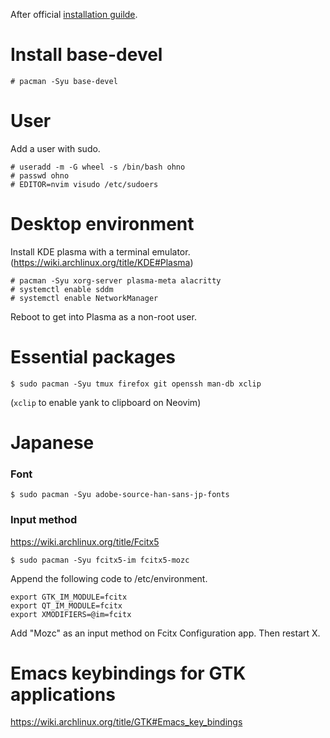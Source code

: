 After official [installation guilde](https://wiki.archlinux.org/title/installation_guide).

# Install base-devel

```
# pacman -Syu base-devel
```

# User

Add a user with sudo.

```
# useradd -m -G wheel -s /bin/bash ohno
# passwd ohno
# EDITOR=nvim visudo /etc/sudoers
```

# Desktop environment

Install KDE plasma with a terminal emulator. (https://wiki.archlinux.org/title/KDE#Plasma)

```
# pacman -Syu xorg-server plasma-meta alacritty
# systemctl enable sddm
# systemctl enable NetworkManager
```

Reboot to get into Plasma as a non-root user.

# Essential packages

```
$ sudo pacman -Syu tmux firefox git openssh man-db xclip
```

(`xclip` to enable yank to clipboard on Neovim)

# Japanese

### Font

```
$ sudo pacman -Syu adobe-source-han-sans-jp-fonts
```

### Input method

https://wiki.archlinux.org/title/Fcitx5

```
$ sudo pacman -Syu fcitx5-im fcitx5-mozc
```

Append the following code to /etc/environment.

```
export GTK_IM_MODULE=fcitx
export QT_IM_MODULE=fcitx
export XMODIFIERS=@im=fcitx
```

Add "Mozc" as an input method on Fcitx Configuration app. Then restart X.

# Emacs keybindings for GTK applications

https://wiki.archlinux.org/title/GTK#Emacs_key_bindings
